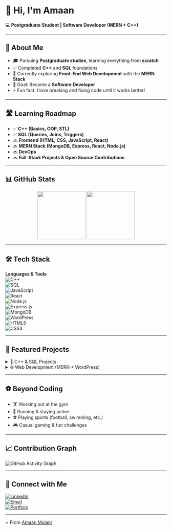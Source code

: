 # 👋 Hi, I'm Amaan  

💻 **Postgraduate Student | Software Developer (MERN + C++)**  

---

## 🚀 About Me  
- 🎓 Pursuing **Postgraduate studies**, learning everything from **scratch**  
- ✅ Completed **C++** and **SQL** foundations  
- 🌱 Currently exploring **Front-End Web Development** with the **MERN Stack**  
- 🎯 Goal: Become a **Software Developer**  
- ⚡ Fun fact: I love breaking and fixing code until it works better!  

---

## 🛣️ Learning Roadmap  

- ✅ **C++ (Basics, OOP, STL)**  
- ✅ **SQL (Queries, Joins, Triggers)**  
- 🔜 **Frontend (HTML, CSS, JavaScript, React)**  
- 🔜 **MERN Stack (MongoDB, Express, React, Node.js)**  
- 🔜 **DevOps**  
- 🔜 **Full-Stack Projects & Open Source Contributions**  

---

## 📊 GitHub Stats  

<p align="center">
  <img src="https://github-readme-stats.vercel.app/api?username=amaanmulani&show_icons=true&theme=radical" height="150" />
  <img src="https://github-readme-stats.vercel.app/api/top-langs/?username=amaanmulani&layout=compact&theme=radical" height="150" />
</p>

---

## 🛠️ Tech Stack  

**Languages & Tools**  
![C++](https://img.shields.io/badge/-C++-00599C?logo=cplusplus&logoColor=white)  
![SQL](https://img.shields.io/badge/-SQL-4479A1?logo=postgresql&logoColor=white)  
![JavaScript](https://img.shields.io/badge/-JavaScript-F7DF1E?logo=javascript&logoColor=black)  
![React](https://img.shields.io/badge/-React-61DAFB?logo=react&logoColor=black)  
![Node.js](https://img.shields.io/badge/-Node.js-339933?logo=nodedotjs&logoColor=white)  
![Express.js](https://img.shields.io/badge/-Express.js-000000?logo=express&logoColor=white)  
![MongoDB](https://img.shields.io/badge/-MongoDB-47A248?logo=mongodb&logoColor=white)  
![WordPress](https://img.shields.io/badge/-WordPress-21759B?logo=wordpress&logoColor=white)  
![HTML5](https://img.shields.io/badge/-HTML5-E34F26?logo=html5&logoColor=white)  
![CSS3](https://img.shields.io/badge/-CSS3-1572B6?logo=css3&logoColor=white)  

---

## 📂 Featured Projects  

<details>
  <summary>📌 C++ & SQL Projects</summary>
  
  - 🎉 [Campus Event Management System](https://github.com/amaanmulani/Campus-Event-Management-System)  
  - 🔐 Login System with SQL integration  
  - 🧮 Algorithms: Palindrome, Prime Numbers, Anagrams  
</details>

<details>
  <summary>🌐 Web Development (MERN + WordPress)</summary>
  
  - ⚡ Front-End React apps (in progress)  
  - 🌐 Freelance WordPress Websites  
  - 🎨 Custom themes & plugins  
</details>

---

## ⚽ Beyond Coding  

- 🏋️ Working out at the gym  
- 🏃 Running & staying active  
- ⚽ Playing sports (football, swimming, etc.)  
- 🎮 Casual gaming & fun challenges  

---

## 📈 Contribution Graph  
![GitHub Activity Graph](https://github-readme-activity-graph.vercel.app/graph?username=amaanmulani&theme=react-dark)

---

## 🤝 Connect with Me  

[![LinkedIn](https://img.shields.io/badge/-LinkedIn-blue?logo=linkedin&logoColor=white)](https://www.linkedin.com/in/amaanmulani)  
[![Email](https://img.shields.io/badge/-Email-red?logo=gmail&logoColor=white)](mailto:amaanmulani@gmail.com)  
[![Portfolio](https://img.shields.io/badge/-Portfolio-black?logo=githubpages&logoColor=white)](https://amaanmulani.github.io)  

---

⭐️ From [Amaan Mulani](https://github.com/amaanmulani)
